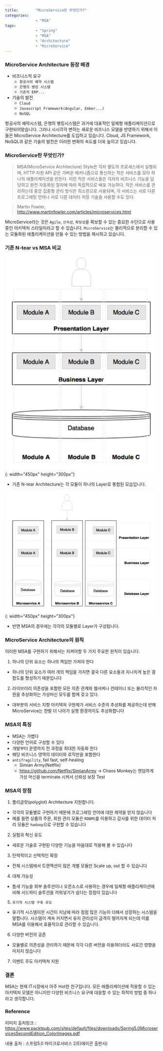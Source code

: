 ```yaml
---
title:        "MicroService란 무엇인가?"
categories:
              - "MSA"
tags:         
              - "Spring"
              - "MSA"
              - "Architecture"
              - "MicroService"
---
```

### MicroService Architecture 등장 배경
* 비즈니스적 요구
  * `항공사의 예약 시스템`
  * `은행의 뱅킹 시스템`
  * `기존의 ERP...`
* 기술의 발전
  * `Cloud`
  * `Javascript Framework(Angular, Ember...)`
  * `NoSQL`

항공사의 예약시스템, 은행의 뱅킹시스템은 과거에 대표적인 일체형 애플리케이션으로 구현되어왔습니다. 그러나 시시각각 변하는 새로운 비즈니스 모델을 반영하기 위해서 이들은 MicroService Architecture를 도입하고 있습니다. Cloud, JS Framework, NoSQL과 같은 기술의 발전은 이러한 변화의 속도를 더욱 높이고 있습니다.

### MicroService란 무엇인가?

> MSA(MicroService Architecture) Style은 각자 별도의 프로세스에서 실행되며, HTTP 자원 API 같은 가벼운 메커니즘으로 통신하는 작은 서비스를 모아 하나의 애플리케이션을 만든다. 이런 작은 서비스들은 각자의 비즈니스 기능을 담당하고 완전 자동화된 절차에 따라 독립적으로 배포 가능하다. 작은 서비스를 관리하는데 중앙 집중형 관리 방식은 최소한으로 사용되며, 각 서비스는 서로 다른 프로그래밍 언어나 서로 다른 데이터 저장 기술을 사용할 수도 있다.

> Martin Fowler, http://www.martinfowler.com/articles/microservices.html

MicroService라는 것은 `Agile`, `신속성`, `확장성`을 확보할 수 있는 중요한 수단으로 사용 중인 아키텍처 스타일이라고 할 수 있습니다. `MicroService`는 물리적으로 분리할 수 있는 모듈화된 애플리케이션을 만들 수 있는 방법을 제시하고 있습니다.

### 기존 N-tear vs MSA 비교

![N-tear](/assets/images/N-tear_layers.jpg){: width="450px" height="300px"}
* 기존 N-tear Architecture는 각 모듈이 하나의 Layer로 통합된 모습입니다.

![MSA](/assets/images/MSA_layers.jpg){: width="450px" height="300px"}
* 반면 MSA의 경우에는 각각의 모듈별로 Layer가 구성됩니다.

### MicroService Architecture의 원칙
이러한 MSA를 구현하기 위해서는 지켜야할 두 가지 주요한 원칙이 있습니다.
1. 하나의 단위 요소는 하나의 책임만 가져야 한다
  * 하나의 단위 요소가 여러 개의 책임을 가지면 결국 다른 요소들과 지나치게 높은 결합도를 형성하기 때문입니다
2. 라이브러리 의존성을 포함한 모든 의존 관계와 웹서버나 컨테이너 또는 물리적인 자원을 추상화하는 가상머신 모두를 함께 갖고 있다.
  * 대부분의 서비스 지향 아키텍처 구현체가 서비스 수준의 추상화를 제공하는데 반해 MicroService는 한발 더 나아가 실행 환경까지도 추상화합니다

### MSA의 특징
* MSA는 가볍다
* 다양한 언어로 구성할 수 있다
* 개발부터 운영까지 전 과정을 최대한 자동화 한다
* 해당 비즈니스 영역의 데이터와 로직만을 포함한다
* `antifragility`, fail fast, self-healing
  * Simian Army(Netflix)
  * https://github.com/Netflix/SimianArmy
-> Chaos Monkey는 랜덤하게 가상 머신을 terminate 시켜서 신뢰성 보장 Test

### MSA의 장점
1. 폴리글랏(polyglot) Architecture 지원합니다.
  * 각각의 모듈별로 구현하기 때문에 프로그래밍 언어에 대한 제약을 받지 않습니다
  * 예를 들면 상품의 주문, 회원 관리 모듈은 `RDBMS`를 이용하고 감사를 위한 데이터 처리 모듈은 `hadoop`으로 구현할 수 있습니다
2. 실험과 혁신 유도
  * 새로운 기술로 구현된 다양한 기능을 마음대로 적용해 볼 수 있습니다
3. 탄력적이고 선택적인 확장
  * 전체 시스템에서 트랜잭션이 많은 개별 모듈만 Scale up, out 할 수 있습니다
4. 대체 가능성
  * 틈새 기능을 외부 솔루션이나 오픈소스로 사용하는 경우에 일체형 애플리케이션에 비해 서드파티 솔루션을 끼워넣기가 쉽다는 장점이 있습니다
5. `유기적 시스템 구축 유도`
  * 유기적 시스템이란 시간이 지남에 따라 점점 많은 기능이 더해서 성장하는 시스템을 말합니다. 시스템이 계속 커지면서 유지 관리성이 급격히 떨어지게 되는데 이를 MSA를 이용해서 효율적으로 관리할 수 있습니다.
6. 다양한 버전의 공존
  * 모듈별로 의존성을 관리하기 때문에 각각 다른 버전을 이용하더라도 서로간 영향을 미치지 않습니다
7. 이벤트 주도 아키텍쳐 지원

### 결론
MSA는 현재 IT시장에서 아주 Hot한 친구입니다. 모든 애플리케이션에 적용할 수 있는 아키텍처 모델은 아니지만 다양한 비즈니스 요구에 대응할 수 있는 최적의 방법 중 하나라고 생각합니다.

### Reference
이미지 출처링크 : https://www.packtpub.com/sites/default/files/downloads/Spring5.0MicroservicesSecondEdition_ColorImages.pdf

내용 출처 : 스프링5.0 마이크로서비스 2/E(에이콘 출판사)
